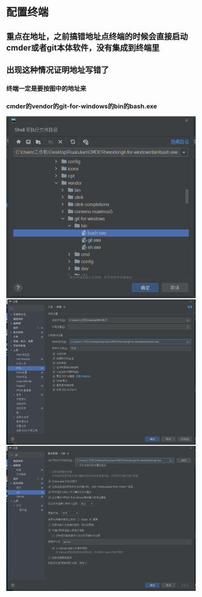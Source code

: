 # 配置终端

## 重点在地址，之前搞错地址点终端的时候会直接启动cmder或者git本体软件，没有集成到终端里
## 出现这种情况证明地址写错了

### 终端一定是要按图中的地址来
### cmder的vendor的git-for-windows的bin的bash.exe



![1](/posts/2022/7/2/2.png)
![1](/posts/2022/7/2/1.png)
![1](/posts/2022/7/2/3.png)
